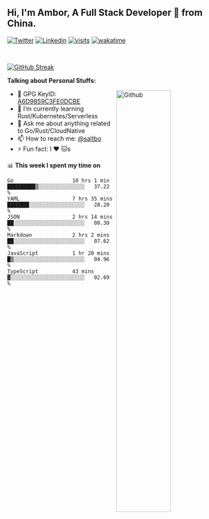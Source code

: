 ## Hi, I'm Ambor, A Full Stack Developer 🚀 from China.

[![Twitter](https://img.shields.io/badge/-saltbo-1ca0f1?style=flat&logo=twitter&logoColor=white)](https://twitter.com/rdsaltbo)
[![Linkedin](https://img.shields.io/badge/-saltbo-blue?style=flat&logo=Linkedin&logoColor=white)](https://www.linkedin.com/in/saltbo/)
[![visits](https://visitor.vercel.app/page/saltbo?color=light-green)](https://github.com/saltbo/)
[![wakatime](https://wakatime.com/badge/user/f82b1c77-faab-48cd-aef5-a12c0aff104b.svg)](https://wakatime.com/@f82b1c77-faab-48cd-aef5-a12c0aff104b)

&nbsp;  

[![GitHub Streak](http://github-readme-streak-stats.herokuapp.com?user=saltbo&hide_border=true&date_format=M%20j%5B%2C%20Y%5D)](https://git.io/streak-stats)

**Talking about Personal Stuffs:**
<!-- Any image aligned to the right. Beware the width  -->
<img width="50%" align="right" alt="Github" src="https://raw.githubusercontent.com/saltbo/saltbo/master/images/git-header.svg" />

- 🤘 GPG KeyID: [A6D9859C3FE0DCBE](https://saltbo.cn/pgp_keys.asc)
- 🌱 I’m currently learning Rust/Kubernetes/Serverless
- 💬 Ask me about anything related to Go/Rust/CloudNative
- 📫 How to reach me: [@saltbo](https://t.me/saltbo)
- ⚡ Fun fact: I :heart: :cat:s


📊 **This week I spent my time on**
<!--START_SECTION:waka-->

```text
Go                   10 hrs 1 min    █████████▒░░░░░░░░░░░░░░░   37.22 %
YAML                 7 hrs 35 mins   ███████░░░░░░░░░░░░░░░░░░   28.20 %
JSON                 2 hrs 14 mins   ██░░░░░░░░░░░░░░░░░░░░░░░   08.30 %
Markdown             2 hrs 2 mins    ██░░░░░░░░░░░░░░░░░░░░░░░   07.62 %
JavaScript           1 hr 20 mins    █▒░░░░░░░░░░░░░░░░░░░░░░░   04.96 %
TypeScript           43 mins         ▓░░░░░░░░░░░░░░░░░░░░░░░░   02.69 %
```

<!--END_SECTION:waka-->
